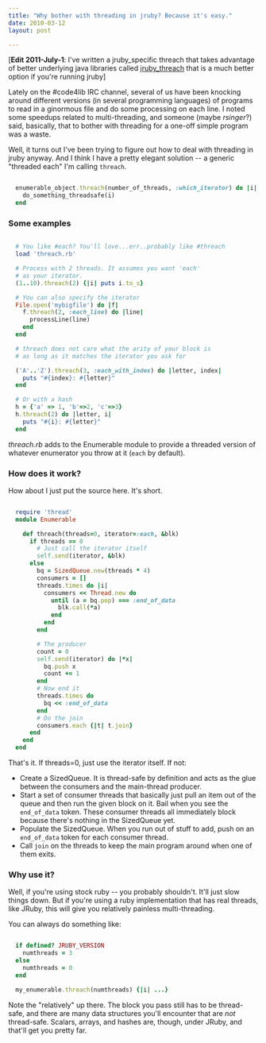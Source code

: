 ```yaml
---
title: "Why bother with threading in jruby? Because it's easy."
date: 2010-03-12
layout: post

---
```


[<strong>Edit 2011-July-1</strong>: I've written a jruby_specific threach that takes advantage of better underlying java libraries called <a href="http://robotlibrarian.billdueber.com/even-better-even-simpler-multithreading-with-jruby/">jruby_threach</a> that is a much better option if you're running jruby]

Lately on the #code4lib IRC channel, several of us have been knocking around different versions (in several programming languages) of programs to read in a ginormous file and do some processing on each line. I noted some speedups related to multi-threading, and someone (maybe *rsinger*?) said, basically, that to bother with threading for a one-off simple program was a waste.

Well, it turns out I've been trying to figure out how to deal with threading in jruby anyway. And I think I have a pretty elegant solution -- a generic "threaded each" I'm calling `threach`.


~~~ruby

  enumerable_object.threach(number_of_threads, :which_iterator) do |i|
    do_something_threadsafe(i)
  end

~~~

### Some examples


~~~ruby

  # You like #each? You'll love...err..probably like #threach
  load 'threach.rb'

  # Process with 2 threads. It assumes you want 'each'
  # as your iterator.
  (1..10).threach(2) {|i| puts i.to_s}  

  # You can also specify the iterator
  File.open('mybigfile') do |f|
    f.threach(2, :each_line) do |line|
      processLine(line)
    end
  end

  # threach does not care what the arity of your block is
  # as long as it matches the iterator you ask for

  ('A'..'Z').threach(3, :each_with_index) do |letter, index|
    puts "#{index}: #{letter}"
  end

  # Or with a hash
  h = {'a' => 1, 'b'=>2, 'c'=>3}
  h.threach(2) do |letter, i|
    puts "#{i}: #{letter}"
  end

~~~

_threach.rb_ adds to the Enumerable module to provide a threaded
version of whatever enumerator you throw at it (`each` by default).

### How does it work?

How about I just put the source here. It's short.


~~~ruby

  require 'thread'
  module Enumerable

    def threach(threads=0, iterator=:each, &blk)
      if threads == 0
        # Just call the iterator itself
        self.send(iterator, &blk)
      else
        bq = SizedQueue.new(threads * 4)
        consumers = []
        threads.times do |i|
          consumers << Thread.new do
            until (a = bq.pop) === :end_of_data
              blk.call(*a)
            end
          end
        end

        # The producer
        count = 0
        self.send(iterator) do |*x|
          bq.push x
          count += 1
        end
        # Now end it
        threads.times do
          bq << :end_of_data
        end
        # Do the join
        consumers.each {|t| t.join}
      end
    end
  end


~~~

That's it. If threads=0, just use the iterator itself. If not:

* Create a SizedQueue. It is thread-safe by definition and acts as the glue between the consumers and the main-thread producer.
* Start a set of consumer threads that basically just pull an item out of the queue and then run the given block on it. Bail when you see the `end_of_data` token. These consumer threads all immediately block because there's nothing in the SizedQueue yet.
* Populate the SizedQueue. When you run out of stuff to add, push on an `end_of_data` token for each consumer thread.
* Call `join` on the threads to keep the main program around when one of them exits.

### Why use it?

Well, if you're using stock ruby -- you probably shouldn't. It'll just slow things down. But if you're using a ruby implementation that has real threads, like JRuby, this will give you relatively painless multi-threading.

You can always do something like:


~~~ruby

  if defined? JRUBY_VERSION
    numthreads = 3
  else
    numthreads = 0
  end

  my_enumerable.threach(numthreads) {|i| ...}

~~~

Note the "relatively" up there. The block you pass still has to be thread-safe, and there are many data structures you'll encounter that are *not* thread-safe. Scalars, arrays, and hashes are, though, under JRuby, and that'll get you pretty far.
